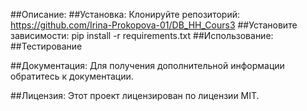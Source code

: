 ##Описание:
##Установка:
Клонируйте репозиторий:
https://github.com/Irina-Prokopova-01/DB_HH_Cours3
##Установите зависимости:
pip install -r requirements.txt
##Использование:
##Тестирование

##Документация:
Для получения дополнительной информации обратитесь к документации.

##Лицензия:
Этот проект лицензирован по лицензии MIT.